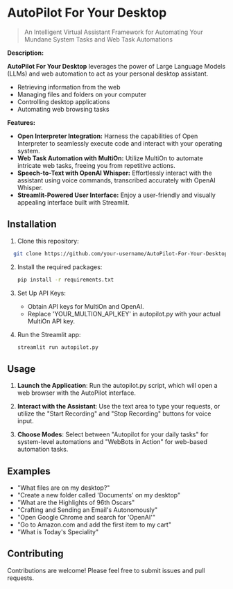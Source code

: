 # AutoPilot For Your Desktop

> An Intelligent Virtual Assistant Framework for Automating Your Mundane System Tasks and Web Task Automations

**Description:**

**AutoPilot For Your Desktop** leverages the power of Large Language Models (LLMs) and web automation to act as your personal desktop assistant.

- Retrieving information from the web
- Managing files and folders on your computer
- Controlling desktop applications
- Automating web browsing tasks

**Features:**

- **Open Interpreter Integration:** Harness the capabilities of Open Interpreter to seamlessly execute code and interact with your operating system.
- **Web Task Automation with MultiOn:** Utilize MultiOn to automate intricate web tasks, freeing you from repetitive actions.
- **Speech-to-Text with OpenAI Whisper:** Effortlessly interact with the assistant using voice commands, transcribed accurately with OpenAI Whisper.
- **Streamlit-Powered User Interface:** Enjoy a user-friendly and visually appealing interface built with Streamlit.

## Installation

1. Clone this repository:

  ```bash
    git clone https://github.com/your-username/AutoPilot-For-Your-Desktop.git
   ```

2. Install the required packages:

   ```bash
   pip install -r requirements.txt
   ```

3. Set Up API Keys:
    - Obtain API keys for MultiOn and OpenAI.
    - Replace 'YOUR_MULTION_API_KEY' in autopilot.py with your actual MultiOn API key.

4. Run the Streamlit app:

   ```bash
   streamlit run autopilot.py
   ```

## Usage

1. **Launch the Application**: Run the autopilot.py script, which will open a web browser with the AutoPilot interface.

2. **Interact with the Assistant**: Use the text area to type your requests, or utilize the "Start Recording" and "Stop Recording" buttons for voice input.

3. **Choose Modes**: Select between "Autopilot for your daily tasks" for system-level automations and "WebBots in Action" for web-based automation tasks.

## Examples

- "What files are on my desktop?"
- "Create a new folder called 'Documents' on my desktop"
- "What are the Highlights of 96th Oscars"
- "Crafting and Sending an Email's Autonomously"
- "Open Google Chrome and search for 'OpenAI'"
- "Go to Amazon.com and add the first item to my cart"
- "What is Today's Speciality"
  
## Contributing

Contributions are welcome! Please feel free to submit issues and pull requests.

